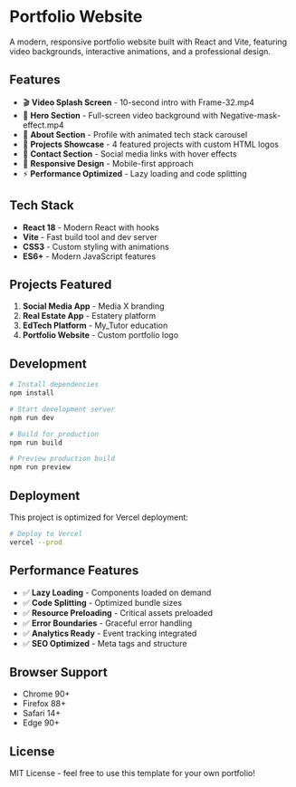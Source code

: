 # Portfolio Website

A modern, responsive portfolio website built with React and Vite, featuring video backgrounds, interactive animations, and a professional design.

## Features

- 🎬 **Video Splash Screen** - 10-second intro with Frame-32.mp4
- 🎨 **Hero Section** - Full-screen video background with Negative-mask-effect.mp4
- 👤 **About Section** - Profile with animated tech stack carousel
- 🚀 **Projects Showcase** - 4 featured projects with custom HTML logos
- 📱 **Contact Section** - Social media links with hover effects
- 🎯 **Responsive Design** - Mobile-first approach
- ⚡ **Performance Optimized** - Lazy loading and code splitting

## Tech Stack

- **React 18** - Modern React with hooks
- **Vite** - Fast build tool and dev server
- **CSS3** - Custom styling with animations
- **ES6+** - Modern JavaScript features

## Projects Featured

1. **Social Media App** - Media X branding
2. **Real Estate App** - Estatery platform
3. **EdTech Platform** - My_Tutor education
4. **Portfolio Website** - Custom portfolio logo

## Development

```bash
# Install dependencies
npm install

# Start development server
npm run dev

# Build for production
npm run build

# Preview production build
npm run preview
```

## Deployment

This project is optimized for Vercel deployment:

```bash
# Deploy to Vercel
vercel --prod
```

## Performance Features

- ✅ **Lazy Loading** - Components loaded on demand
- ✅ **Code Splitting** - Optimized bundle sizes
- ✅ **Resource Preloading** - Critical assets preloaded
- ✅ **Error Boundaries** - Graceful error handling
- ✅ **Analytics Ready** - Event tracking integrated
- ✅ **SEO Optimized** - Meta tags and structure

## Browser Support

- Chrome 90+
- Firefox 88+
- Safari 14+
- Edge 90+

## License

MIT License - feel free to use this template for your own portfolio!
